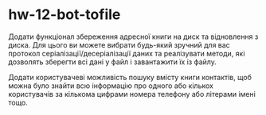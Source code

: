 # hw-12-bot-tofile
Додати функціонал збереження адресної книги на диск та відновлення з диска. Для цього ви можете вибрати будь-який зручний для вас протокол серіалізації/десеріалізації даних та реалізувати методи, які дозволять зберегти всі дані у файл і завантажити їх із файлу.

Додати користувачеві можливість пошуку вмісту книги контактів, щоб можна було знайти всю інформацію про одного або кількох користувачів за кількома цифрами номера телефону або літерами імені тощо.
